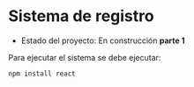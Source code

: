 <h1> Sistema de registro</h1>

- Estado del proyecto: En construcción **parte 1**

Para ejecutar el sistema se debe ejecutar:

``npm install react``
